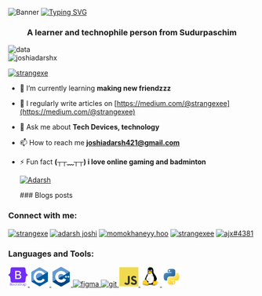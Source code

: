 ![Banner](<https://github.com/joshiadarshx/joshiadarshx/blob/main/Banner.png>)
<a href="https://git.io/typing-svg"><img src="https://github.com/joshiadarshx/joshiadarshx/blob/main/Aj_name.gif" alt="Typing SVG" /></a>
<h3 align="center">A learner and technophile person from Sudurpaschim</h3>
<img align="right" alt="data" width= "600" src="https://github.com/joshiadarshx/joshiadarshx/blob/main/Readmegif.gif">

<p align="left"> <img src="https://komarev.com/ghpvc/?username=joshiadarshx&label=Profile%20views&color=0e75b6&style=flat" alt="joshiadarshx" /> </p>

<p align="left"> <a href="https://twitter.com/strangexe" target="blank"><img src="https://img.shields.io/twitter/follow/strangexe?logo=twitter&style=for-the-badge" alt="strangexe" /></a> </p>

- 🌱 I’m currently learning **making new friendzzz**

- 📝 I regularly write articles on [https://medium.com/@strangexee](https://medium.com/@strangexee)

- 💬 Ask me about **Tech Devices, technology**

- 📫 How to reach me **joshiadarsh421@gmail.com**

- ⚡ Fun fact **(┬┬﹏┬┬) i love online gaming and badminton**
  <p align="left"> <a href="https://github.com/ryo-ma/github-profile-trophy"><img width="1000" src="https://github-profile-trophy.vercel.app/?username=joshiadarshx" alt="Adarsh" /></a> </p>
  ### Blogs posts
<!-- BLOG-POST-LIST:START -->
<!-- BLOG-POST-LIST:END -->

<h3 align="left">Connect with me:</h3>
<p align="left">
<a href="https://twitter.com/strangexe" target="blank"><img align="center" src="https://raw.githubusercontent.com/rahuldkjain/github-profile-readme-generator/master/src/images/icons/Social/twitter.svg" alt="strangexe" height="30" width="40" /></a>
<a href="https://linkedin.com/in/adarsh joshi" target="blank"><img align="center" src="https://raw.githubusercontent.com/rahuldkjain/github-profile-readme-generator/master/src/images/icons/Social/linked-in-alt.svg" alt="adarsh joshi" height="30" width="40" /></a>
<a href="https://instagram.com/momokhaneyy.hoo" target="blank"><img align="center" src="https://raw.githubusercontent.com/rahuldkjain/github-profile-readme-generator/master/src/images/icons/Social/instagram.svg" alt="momokhaneyy.hoo" height="30" width="40" /></a>
<a href="https://medium.com/strangexee" target="blank"><img align="center" src="https://raw.githubusercontent.com/rahuldkjain/github-profile-readme-generator/master/src/images/icons/Social/medium.svg" alt="strangexee" height="30" width="40" /></a>
<a href="https://discord.gg/ajx#4381" target="blank"><img align="center" src="https://raw.githubusercontent.com/rahuldkjain/github-profile-readme-generator/master/src/images/icons/Social/discord.svg" alt="ajx#4381" height="30" width="40" /></a>
</p>

<h3 align="left">Languages and Tools:</h3>
<p align="left"> <a href="https://getbootstrap.com" target="_blank" rel="noreferrer"> <img src="https://raw.githubusercontent.com/devicons/devicon/master/icons/bootstrap/bootstrap-plain-wordmark.svg" alt="bootstrap" width="40" height="40"/> </a> <a href="https://www.cprogramming.com/" target="_blank" rel="noreferrer"> <img src="https://raw.githubusercontent.com/devicons/devicon/master/icons/c/c-original.svg" alt="c" width="40" height="40"/> </a> <a href="https://www.w3schools.com/cpp/" target="_blank" rel="noreferrer"> <img src="https://raw.githubusercontent.com/devicons/devicon/master/icons/cplusplus/cplusplus-original.svg" alt="cplusplus" width="40" height="40"/> </a> <a href="https://www.figma.com/" target="_blank" rel="noreferrer"> <img src="https://www.vectorlogo.zone/logos/figma/figma-icon.svg" alt="figma" width="40" height="40"/> </a> <a href="https://git-scm.com/" target="_blank" rel="noreferrer"> <img src="https://www.vectorlogo.zone/logos/git-scm/git-scm-icon.svg" alt="git" width="40" height="40"/> </a> <a href="https://developer.mozilla.org/en-US/docs/Web/JavaScript" target="_blank" rel="noreferrer"> <img src="https://raw.githubusercontent.com/devicons/devicon/master/icons/javascript/javascript-original.svg" alt="javascript" width="40" height="40"/> </a> <a href="https://www.linux.org/" target="_blank" rel="noreferrer"> <img src="https://raw.githubusercontent.com/devicons/devicon/master/icons/linux/linux-original.svg" alt="linux" width="40" height="40"/> </a> <a href="https://www.python.org" target="_blank" rel="noreferrer"> <img src="https://raw.githubusercontent.com/devicons/devicon/master/icons/python/python-original.svg" alt="python" width="40" height="40"/> </a> </p>

